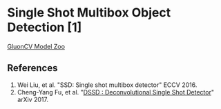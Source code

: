 # Single Shot Multibox Object Detection [1]

[GluonCV Model Zoo](http://gluon-cv.mxnet.io/model_zoo/index.html#object-detection)


## References
1. Wei Liu, et al. "SSD: Single shot multibox detector" ECCV 2016.
2. Cheng-Yang Fu, et al. "[DSSD : Deconvolutional Single Shot Detector](https://arxiv.org/abs/1701.06659)" arXiv 2017.

